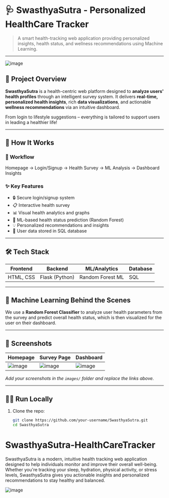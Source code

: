 # 🩺 SwasthyaSutra - Personalized HealthCare Tracker

> A smart health-tracking web application providing personalized insights, health status, and wellness recommendations using Machine Learning.

---

![image](https://github.com/user-attachments/assets/cdeb0aaf-f741-4166-b45a-f8963beeaf88)

## 🚀 Project Overview

**SwasthyaSutra** is a health-centric web platform designed to **analyze users' health profiles** through an intelligent survey system. It delivers **real-time, personalized health insights**, rich **data visualizations**, and actionable **wellness recommendations** via an intuitive dashboard.

From login to lifestyle suggestions – everything is tailored to support users in leading a healthier life!

---

## 🧠 How It Works

### 🔁 Workflow
Homepage → Login/Signup → Health Survey → ML Analysis → Dashboard Insights


### ✨ Key Features
- 🔒 Secure login/signup system
- 📋 Interactive health survey
- 📊 Visual health analytics and graphs
- 🤖 ML-based health status prediction (Random Forest)
- 💡 Personalized recommendations and insights
- 📁 User data stored in SQL database

---

## 🛠️ Tech Stack

| Frontend      | Backend        | ML/Analytics    | Database |
|---------------|----------------|------------------|----------|
| HTML, CSS     | Flask (Python) | Random Forest ML | SQL      |

---

## 🧪 Machine Learning Behind the Scenes
We use a **Random Forest Classifier** to analyze user health parameters from the survey and predict overall health status, which is then visualized for the user on their dashboard.

---

## 📸 Screenshots

| Homepage | Survey Page | Dashboard |
|---------|--------------|-----------|
| ![image](https://github.com/user-attachments/assets/aec53131-53f5-477d-bcde-7085d5dc1365) |![image](https://github.com/user-attachments/assets/784c8fa9-a767-4f27-81c4-bca09a38961c) |![image](https://github.com/user-attachments/assets/67202370-3a0e-4e94-8a07-294425fe4866) |

_Add your screenshots in the `images/` folder and replace the links above._

---

## 🧑‍💻 Run Locally

1. Clone the repo:
   ```bash
   git clone https://github.com/your-username/SwasthyaSutra.git
   cd SwasthyaSutra
   ```






# SwasthyaSutra-HealthCareTracker
SwasthyaSutra is a modern, intuitive health tracking web application designed to help individuals monitor and improve their overall well-being. Whether you're tracking your sleep, hydration, physical activity, or stress levels, SwasthyaSutra gives you actionable insights and personalized recommendations to stay healthy and balanced.








![image](https://github.com/user-attachments/assets/8a46d40a-a91d-453b-8ba6-2610048407d9)

